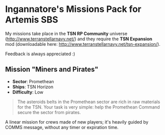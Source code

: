 # Ingannatore's Missions Pack for Artemis SBS

My missions take place in the **TSN RP Community** universe (http://www.terranstellarnavy.net/) and they require the **TSN Expansion** mod (downloadable here: http://www.terranstellarnavy.net/tsn-expansion/).

Feedback is always appreciated :)

## Mission "Miners and Pirates"

* **Sector**: Promethean 
* **Ships**: TSN Horizon
* **Difficulty**: Low

> The asteroids belts in the Promethean sector are rich in raw materials for the TSN.
> Your task is very simple: help the Promethean Command secure the sector from pirates.

A linear mission for crews made of new players; it's heavily guided by COMMS message, without any timer or expiration time.
